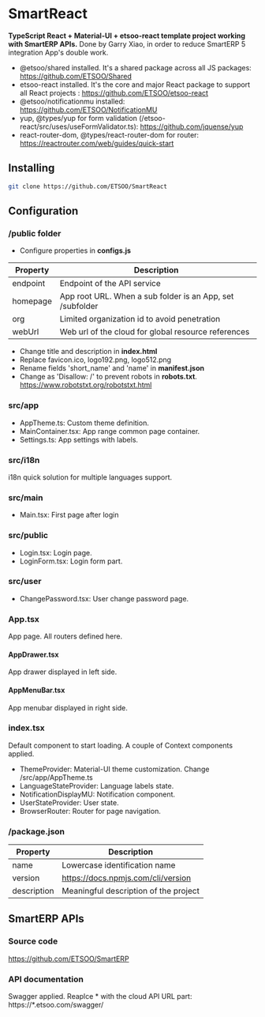 # SmartReact

**TypeScript React + Material-UI + etsoo-react template project working with SmartERP APIs.** Done by Garry Xiao, in order to reduce SmartERP 5 integration App's double work.

- @etsoo/shared installed. It's a shared package across all JS packages: https://github.com/ETSOO/Shared
- etsoo-react installed. It's the core and major React package to support all React projects : https://github.com/ETSOO/etsoo-react
- @etsoo/notificationmu installed: https://github.com/ETSOO/NotificationMU
- yup, @types/yup for form validation (/etsoo-react/src/uses/useFormValidator.ts): https://github.com/jquense/yup
- react-router-dom, @types/react-router-dom for router: https://reactrouter.com/web/guides/quick-start

## Installing

```bash
git clone https://github.com/ETSOO/SmartReact
```

## Configuration

### /public folder
- Configure properties in **configs.js**

| Property |Description|
| ------------ | ------------ |
|endpoint|Endpoint of the API service|
|homepage|App root URL. When a sub folder is an App, set /subfolder|
|org|Limited organization id to avoid penetration|
|webUrl|Web url of the cloud for global resource references|

- Change title and description in **index.html**
- Replace favicon.ico, logo192.png, logo512.png
- Rename fields 'short_name' and 'name' in **manifest.json**
- Change as 'Disallow: /' to prevent robots in **robots.txt**. https://www.robotstxt.org/robotstxt.html

### src/app
- AppTheme.ts: Custom theme definition.
- MainContainer.tsx: App range common page container.
- Settings.ts: App settings with labels.

### src/i18n
i18n quick solution for multiple languages support.

### src/main
- Main.tsx: First page after login

### src/public
- Login.tsx: Login page.
- LoginForm.tsx: Login form part.

### src/user
- ChangePassword.tsx: User change password page.

### App.tsx
App page. All routers defined here.

#### AppDrawer.tsx
App drawer displayed in left side.

#### AppMenuBar.tsx
App menubar displayed in right side.

### index.tsx
Default component to start loading. A couple of Context components applied.
- ThemeProvider: Material-UI theme customization. Change /src/app/AppTheme.ts
- LanguageStateProvider: Language labels state.
- NotificationDisplayMU: Notification component.
- UserStateProvider: User state.
- BrowserRouter: Router for page navigation.

### /package.json
| Property |Description|
| ------------ | ------------ |
|name|Lowercase identification name|
|version|https://docs.npmjs.com/cli/version|
|description|Meaningful description of the project|

## SmartERP APIs

### Source code
https://github.com/ETSOO/SmartERP

### API documentation
Swagger applied. Reaplce  \* with the cloud API URL part: https://*.etsoo.com/swagger/
